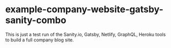# example-company-website-gatsby-sanity-combo
This is just a test run of the Sanity.io, Gatsby, Netlify, GraphQL, Heroku tools to build a full company blog site.

